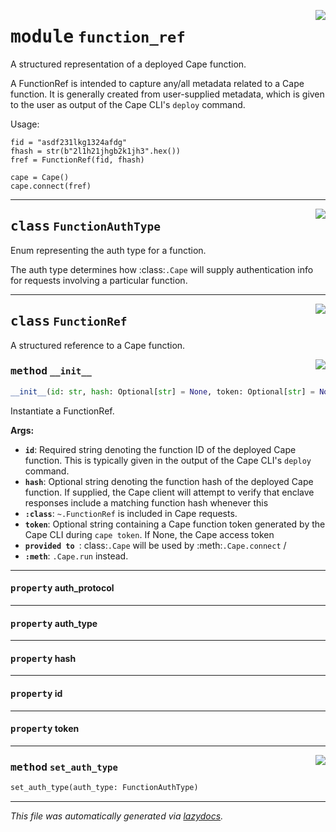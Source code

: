 <!-- markdownlint-disable -->

<a href="../../pycape/function_ref.py#L0"><img align="right" style="float:right;" src="https://img.shields.io/badge/-source-cccccc?style=flat-square" /></a>

# <kbd>module</kbd> `function_ref`
A structured representation of a deployed Cape function. 

A FunctionRef is intended to capture any/all metadata related to a Cape function. It is generally created from user-supplied metadata, which is given to the user as output of the Cape CLI's `deploy` command. 

Usage: 

```
fid = "asdf231lkg1324afdg"
fhash = str(b"2l1h21jhgb2k1jh3".hex())
fref = FunctionRef(fid, fhash)

cape = Cape()
cape.connect(fref)
``` 



---

<a href="../../pycape/function_ref.py#L22"><img align="right" style="float:right;" src="https://img.shields.io/badge/-source-cccccc?style=flat-square" /></a>

## <kbd>class</kbd> `FunctionAuthType`
Enum representing the auth type for a function. 

The auth type determines how :class:`.Cape` will supply authentication info for requests involving a particular function. 





---

<a href="../../pycape/function_ref.py#L33"><img align="right" style="float:right;" src="https://img.shields.io/badge/-source-cccccc?style=flat-square" /></a>

## <kbd>class</kbd> `FunctionRef`
A structured reference to a Cape function. 

<a href="../../pycape/function_ref.py#L36"><img align="right" style="float:right;" src="https://img.shields.io/badge/-source-cccccc?style=flat-square" /></a>

### <kbd>method</kbd> `__init__`

```python
__init__(id: str, hash: Optional[str] = None, token: Optional[str] = None)
```

Instantiate a FunctionRef. 



**Args:**
 
 - <b>`id`</b>:  Required string denoting the function ID of the deployed Cape  function. This is typically given in the output of the Cape CLI's  `deploy` command. 
 - <b>`hash`</b>:  Optional string denoting the function hash of the deployed  Cape function. If supplied, the Cape client will attempt to verify that  enclave responses include a matching function hash whenever this 
 - <b>`:class`</b>: `~.FunctionRef` is included in Cape requests. 
 - <b>`token`</b>:  Optional string containing a Cape function token generated  by the Cape CLI during `cape token`. If None, the Cape access token 
 - <b>`provided to `</b>: class:`.Cape` will be used by :meth:`.Cape.connect` / 
 - <b>`:meth`</b>: `.Cape.run` instead. 


---

#### <kbd>property</kbd> auth_protocol





---

#### <kbd>property</kbd> auth_type





---

#### <kbd>property</kbd> hash





---

#### <kbd>property</kbd> id





---

#### <kbd>property</kbd> token







---

<a href="../../pycape/function_ref.py#L89"><img align="right" style="float:right;" src="https://img.shields.io/badge/-source-cccccc?style=flat-square" /></a>

### <kbd>method</kbd> `set_auth_type`

```python
set_auth_type(auth_type: FunctionAuthType)
```








---

_This file was automatically generated via [lazydocs](https://github.com/ml-tooling/lazydocs)._

